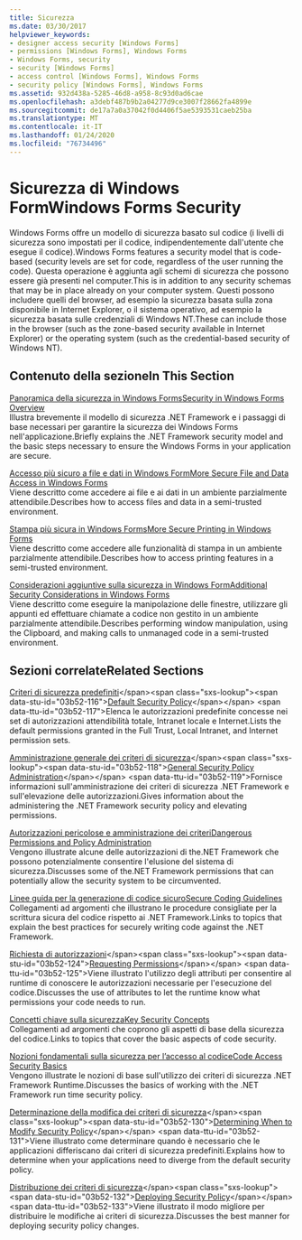 ```yaml
---
title: Sicurezza
ms.date: 03/30/2017
helpviewer_keywords:
- designer access security [Windows Forms]
- permissions [Windows Forms], Windows Forms
- Windows Forms, security
- security [Windows Forms]
- access control [Windows Forms], Windows Forms
- security policy [Windows Forms], Windows Forms
ms.assetid: 932d438a-5285-46d8-a958-8c93d0ad6cae
ms.openlocfilehash: a3debf487b9b2a04277d9ce3007f28662fa4899e
ms.sourcegitcommit: de17a7a0a37042f0d4406f5ae5393531caeb25ba
ms.translationtype: MT
ms.contentlocale: it-IT
ms.lasthandoff: 01/24/2020
ms.locfileid: "76734496"
---
```

# <a name="windows-forms-security"></a><span data-ttu-id="03b52-102">Sicurezza di Windows Form</span><span class="sxs-lookup"><span data-stu-id="03b52-102">Windows Forms Security</span></span>
<span data-ttu-id="03b52-103">Windows Forms offre un modello di sicurezza basato sul codice (i livelli di sicurezza sono impostati per il codice, indipendentemente dall'utente che esegue il codice).</span><span class="sxs-lookup"><span data-stu-id="03b52-103">Windows Forms features a security model that is code-based (security levels are set for code, regardless of the user running the code).</span></span> <span data-ttu-id="03b52-104">Questa operazione è aggiunta agli schemi di sicurezza che possono essere già presenti nel computer.</span><span class="sxs-lookup"><span data-stu-id="03b52-104">This is in addition to any security schemas that may be in place already on your computer system.</span></span> <span data-ttu-id="03b52-105">Questi possono includere quelli del browser, ad esempio la sicurezza basata sulla zona disponibile in Internet Explorer, o il sistema operativo, ad esempio la sicurezza basata sulle credenziali di Windows NT.</span><span class="sxs-lookup"><span data-stu-id="03b52-105">These can include those in the browser (such as the zone-based security available in Internet Explorer) or the operating system (such as the credential-based security of Windows NT).</span></span>  
  
## <a name="in-this-section"></a><span data-ttu-id="03b52-106">Contenuto della sezione</span><span class="sxs-lookup"><span data-stu-id="03b52-106">In This Section</span></span>  
 [<span data-ttu-id="03b52-107">Panoramica della sicurezza in Windows Forms</span><span class="sxs-lookup"><span data-stu-id="03b52-107">Security in Windows Forms Overview</span></span>](security-in-windows-forms-overview.md)  
 <span data-ttu-id="03b52-108">Illustra brevemente il modello di sicurezza .NET Framework e i passaggi di base necessari per garantire la sicurezza dei Windows Forms nell'applicazione.</span><span class="sxs-lookup"><span data-stu-id="03b52-108">Briefly explains the .NET Framework security model and the basic steps necessary to ensure the Windows Forms in your application are secure.</span></span>  
  
 [<span data-ttu-id="03b52-109">Accesso più sicuro a file e dati in Windows Form</span><span class="sxs-lookup"><span data-stu-id="03b52-109">More Secure File and Data Access in Windows Forms</span></span>](more-secure-file-and-data-access-in-windows-forms.md)  
 <span data-ttu-id="03b52-110">Viene descritto come accedere ai file e ai dati in un ambiente parzialmente attendibile.</span><span class="sxs-lookup"><span data-stu-id="03b52-110">Describes how to access files and data in a semi-trusted environment.</span></span>  
  
 [<span data-ttu-id="03b52-111">Stampa più sicura in Windows Forms</span><span class="sxs-lookup"><span data-stu-id="03b52-111">More Secure Printing in Windows Forms</span></span>](more-secure-printing-in-windows-forms.md)  
 <span data-ttu-id="03b52-112">Viene descritto come accedere alle funzionalità di stampa in un ambiente parzialmente attendibile.</span><span class="sxs-lookup"><span data-stu-id="03b52-112">Describes how to access printing features in a semi-trusted environment.</span></span>  
  
 [<span data-ttu-id="03b52-113">Considerazioni aggiuntive sulla sicurezza in Windows Form</span><span class="sxs-lookup"><span data-stu-id="03b52-113">Additional Security Considerations in Windows Forms</span></span>](additional-security-considerations-in-windows-forms.md)  
 <span data-ttu-id="03b52-114">Viene descritto come eseguire la manipolazione delle finestre, utilizzare gli appunti ed effettuare chiamate a codice non gestito in un ambiente parzialmente attendibile.</span><span class="sxs-lookup"><span data-stu-id="03b52-114">Describes performing window manipulation, using the Clipboard, and making calls to unmanaged code in a semi-trusted environment.</span></span>  
  
## <a name="related-sections"></a><span data-ttu-id="03b52-115">Sezioni correlate</span><span class="sxs-lookup"><span data-stu-id="03b52-115">Related Sections</span></span>  
 <span data-ttu-id="03b52-116">[Criteri di sicurezza predefiniti](https://docs.microsoft.com/previous-versions/dotnet/netframework-4.0/03kwzyfc(v=vs.100))</span><span class="sxs-lookup"><span data-stu-id="03b52-116">[Default Security Policy](https://docs.microsoft.com/previous-versions/dotnet/netframework-4.0/03kwzyfc(v=vs.100))</span></span>  
 <span data-ttu-id="03b52-117">Elenca le autorizzazioni predefinite concesse nei set di autorizzazioni attendibilità totale, Intranet locale e Internet.</span><span class="sxs-lookup"><span data-stu-id="03b52-117">Lists the default permissions granted in the Full Trust, Local Intranet, and Internet permission sets.</span></span>  
  
 <span data-ttu-id="03b52-118">[Amministrazione generale dei criteri di sicurezza](https://docs.microsoft.com/previous-versions/dotnet/netframework-4.0/ed5htz45(v=vs.100))</span><span class="sxs-lookup"><span data-stu-id="03b52-118">[General Security Policy Administration](https://docs.microsoft.com/previous-versions/dotnet/netframework-4.0/ed5htz45(v=vs.100))</span></span>  
 <span data-ttu-id="03b52-119">Fornisce informazioni sull'amministrazione dei criteri di sicurezza .NET Framework e sull'elevazione delle autorizzazioni.</span><span class="sxs-lookup"><span data-stu-id="03b52-119">Gives information about the administering the .NET Framework security policy and elevating permissions.</span></span>  
  
 [<span data-ttu-id="03b52-120">Autorizzazioni pericolose e amministrazione dei criteri</span><span class="sxs-lookup"><span data-stu-id="03b52-120">Dangerous Permissions and Policy Administration</span></span>](../misc/dangerous-permissions-and-policy-administration.md)  
 <span data-ttu-id="03b52-121">Vengono illustrate alcune delle autorizzazioni di the.NET Framework che possono potenzialmente consentire l'elusione del sistema di sicurezza.</span><span class="sxs-lookup"><span data-stu-id="03b52-121">Discusses some of the.NET Framework permissions that can potentially allow the security system to be circumvented.</span></span>  
  
 [<span data-ttu-id="03b52-122">Linee guida per la generazione di codice sicuro</span><span class="sxs-lookup"><span data-stu-id="03b52-122">Secure Coding Guidelines</span></span>](../../standard/security/secure-coding-guidelines.md)  
 <span data-ttu-id="03b52-123">Collegamenti ad argomenti che illustrano le procedure consigliate per la scrittura sicura del codice rispetto ai .NET Framework.</span><span class="sxs-lookup"><span data-stu-id="03b52-123">Links to topics that explain the best practices for securely writing code against the .NET Framework.</span></span>  
  
 <span data-ttu-id="03b52-124">[Richiesta di autorizzazioni](https://docs.microsoft.com/previous-versions/dotnet/netframework-4.0/yd267cce(v=vs.100))</span><span class="sxs-lookup"><span data-stu-id="03b52-124">[Requesting Permissions](https://docs.microsoft.com/previous-versions/dotnet/netframework-4.0/yd267cce(v=vs.100))</span></span>  
 <span data-ttu-id="03b52-125">Viene illustrato l'utilizzo degli attributi per consentire al runtime di conoscere le autorizzazioni necessarie per l'esecuzione del codice.</span><span class="sxs-lookup"><span data-stu-id="03b52-125">Discusses the use of attributes to let the runtime know what permissions your code needs to run.</span></span>  
  
 [<span data-ttu-id="03b52-126">Concetti chiave sulla sicurezza</span><span class="sxs-lookup"><span data-stu-id="03b52-126">Key Security Concepts</span></span>](../../standard/security/key-security-concepts.md)  
 <span data-ttu-id="03b52-127">Collegamenti ad argomenti che coprono gli aspetti di base della sicurezza del codice.</span><span class="sxs-lookup"><span data-stu-id="03b52-127">Links to topics that cover the basic aspects of code security.</span></span>  
  
 [<span data-ttu-id="03b52-128">Nozioni fondamentali sulla sicurezza per l’accesso al codice</span><span class="sxs-lookup"><span data-stu-id="03b52-128">Code Access Security Basics</span></span>](../misc/code-access-security-basics.md)  
 <span data-ttu-id="03b52-129">Vengono illustrate le nozioni di base sull'utilizzo dei criteri di sicurezza .NET Framework Runtime.</span><span class="sxs-lookup"><span data-stu-id="03b52-129">Discusses the basics of working with the .NET Framework run time security policy.</span></span>  
  
 <span data-ttu-id="03b52-130">[Determinazione della modifica dei criteri di sicurezza](https://docs.microsoft.com/previous-versions/dotnet/netframework-4.0/xky659fc(v=vs.100))</span><span class="sxs-lookup"><span data-stu-id="03b52-130">[Determining When to Modify Security Policy](https://docs.microsoft.com/previous-versions/dotnet/netframework-4.0/xky659fc(v=vs.100))</span></span>  
 <span data-ttu-id="03b52-131">Viene illustrato come determinare quando è necessario che le applicazioni differiscano dai criteri di sicurezza predefiniti.</span><span class="sxs-lookup"><span data-stu-id="03b52-131">Explains how to determine when your applications need to diverge from the default security policy.</span></span>  
  
 <span data-ttu-id="03b52-132">[Distribuzione dei criteri di sicurezza](https://docs.microsoft.com/previous-versions/dotnet/netframework-4.0/13wcxx6y(v=vs.100))</span><span class="sxs-lookup"><span data-stu-id="03b52-132">[Deploying Security Policy](https://docs.microsoft.com/previous-versions/dotnet/netframework-4.0/13wcxx6y(v=vs.100))</span></span>  
 <span data-ttu-id="03b52-133">Viene illustrato il modo migliore per distribuire le modifiche ai criteri di sicurezza.</span><span class="sxs-lookup"><span data-stu-id="03b52-133">Discusses the best manner for deploying security policy changes.</span></span>
